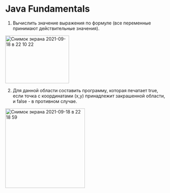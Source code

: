 # Java Fundamentals

1.  Вычислить значение выражения по формуле (все переменные принимают действительные значения).
<img width="200" height="150" alt="Снимок экрана 2021-09-18 в 22 10 22" src="https://user-images.githubusercontent.com/74743036/133906069-00df4f9e-1ce0-492f-bca8-a546dd040c93.png">

2.  Для данной области составить программу, которая печатает true, если точка с координатами (x,y) принадлежит закрашенной области, и false  - в противном случае.
<img width="250" alt="Снимок экрана 2021-09-18 в 22 18 59" src="https://user-images.githubusercontent.com/74743036/133906200-f4984451-ee78-4b31-8596-a69a98e78d4f.png">
